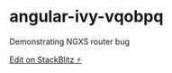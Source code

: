 # angular-ivy-vqobpq

Demonstrating NGXS router bug

[Edit on StackBlitz ⚡️](https://stackblitz.com/edit/angular-ivy-vqobpq)
